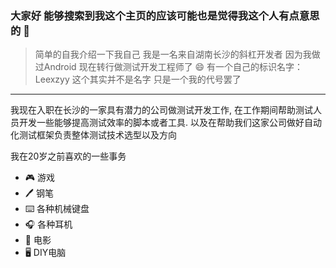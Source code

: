 ### 大家好 能够搜索到我这个主页的应该可能也是觉得我这个人有点意思的  👋
> 简单的自我介绍一下我自己 
> 我是一名来自湖南长沙的斜杠开发者 因为我做过Android 现在转行做测试开发工程师了 😄 有一个自己的标识名字：Leexzyy
> 这个其实并不是名字 只是一个我的代号罢了 
---
我现在入职在长沙的一家具有潜力的公司做测试开发工作, 在工作期间帮助测试人员开发一些能够提高测试效率的脚本或者工具.
以及在帮助我们这家公司做好自动化测试框架负责整体测试技术选型以及方向

我在20岁之前喜欢的一些事务
 - 🎮 游戏
 - 🖊️ 钢笔
 - ⌨️ 各种机械键盘
 - 🎧 各种耳机
 - 🎥 电影
 - 🖥️ DIY电脑
 
 
<!--
**Leexzyy/Leexzyy** is a ✨ _special_ ✨ repository because its `README.md` (this file) appears on your GitHub profile.

Here are some ideas to get you started:

- 🔭 I’m currently working on ...
- 🌱 I’m currently learning ...
- 👯 I’m looking to collaborate on ...
- 🤔 I’m looking for help with ...
- 💬 Ask me about ...
- 📫 How to reach me: ...
- 😄 Pronouns: ...
- ⚡ Fun fact: ...
-->


